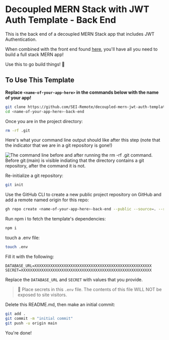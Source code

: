 # Decoupled MERN Stack with JWT Auth Template - Back End

This is the back end of a decoupled MERN Stack app that includes JWT Authentication.

When combined with the front end found [here](https://github.com/SEI-Remote/decoupled-mern-jwt-auth-template-front-end), you'll have all you need to build a full stack MERN app!

Use this to go build things! 🚀

## To Use This Template

**Replace `<name-of-your-app-here>` in the commands below with the name of your app!**

```bash
git clone https://github.com/SEI-Remote/decoupled-mern-jwt-auth-template-back-end <name-of-your-app-here>-back-end
cd <name-of-your-app-here>-back-end
```

Once you are in the project directory:

```bash
rm -rf .git
```

Here's what your command line output should like after this step (note that the indicator that we are in a git repository is gone!)

<img src="https://i.imgur.com/L47kNOZ.png" alt="The command line before and after running the rm -rf .git command. Before git:(main) is visible indiating that the directory contains a git repository, after the command it is not.">

Re-initialize a git repository:

```bash
git init
```

Use the GitHub CLI to create a new public project repository on GitHub and add a remote named origin for this repo:

```bash
gh repo create <name-of-your-app-here>-back-end --public --source=. --remote=origin
```

Run npm i to fetch the template's dependencies:

```bash
npm i
```

touch a .env file:

```bash
touch .env
```

Fill it with the following:

```
DATABASE_URL=XXXXXXXXXXXXXXXXXXXXXXXXXXXXXXXXXXXXXXXXXXXXXXXXXXXX
SECRET=XXXXXXXXXXXXXXXXXXXXXXXXXXXXXXXXXXXXXXXXXXXXXXXXXXXXXXXXXX
```

Replace the `DATABASE_URL` and `SECRET` with values that you provide.

> 🚨 Place secrets in this `.env` file. The contents of this file WILL NOT be exposed to site visitors.

Delete this README.md, then make an initial commit:

```bash
git add .
git commit -m "initial commit"
git push -u origin main
```

You're done!
